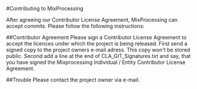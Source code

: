 #Contributing to MixProcessing

After agreeing our Contributor License Agreement, MixProcessing can accept commits. Please follow the following instructions:

##Contributor Agreement
Please sign a Contributor License Agreement to accept the licences under which the project is being released. First send a signed copy to the project owners e-mail adress. This copy won't be stored public. Second add a line at the end of CLA_GIT_Signatures.txt and say, that you have signed the Mixprocessing Individual / Entity Contributor License Agreement.

##Trouble
Please contact the project owner via e-mail.
